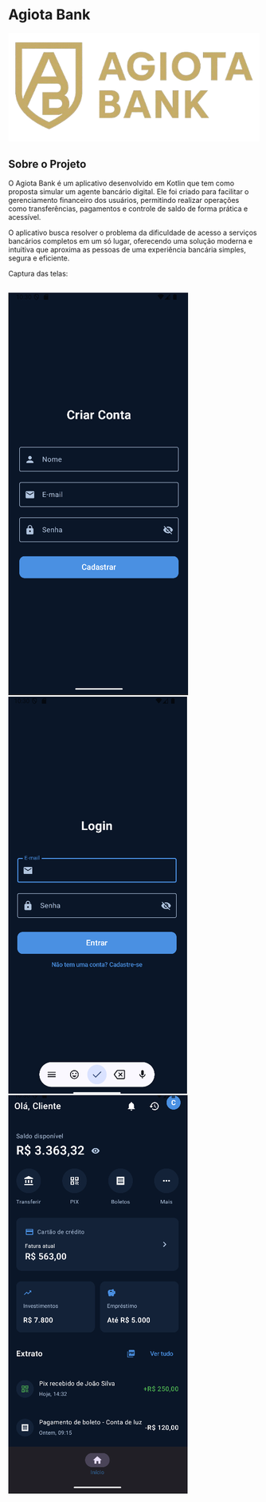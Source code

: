 # Agiota Bank

![Logo do AgiotaBank](./app/src/main/java/com/agiotabank/docs/logo.png)

## Sobre o Projeto

O Agiota Bank é um aplicativo desenvolvido em Kotlin que tem como proposta simular um agente bancário digital. Ele foi criado para facilitar o gerenciamento financeiro dos usuários, permitindo realizar operações como transferências, pagamentos e controle de saldo de forma prática e acessível.

O aplicativo busca resolver o problema da dificuldade de acesso a serviços bancários completos em um só lugar, oferecendo uma solução moderna e intuitiva que aproxima as pessoas de uma experiência bancária simples, segura e eficiente.

Captura das telas:
##

![AgiotaBank](./app/src/main/java/com/agiotabank/docs/tela1.png)
![AgiotaBank](./app/src/main/java/com/agiotabank/docs/tela2.png)
![AgiotaBank](./app/src/main/java/com/agiotabank/docs/tela3.png)
